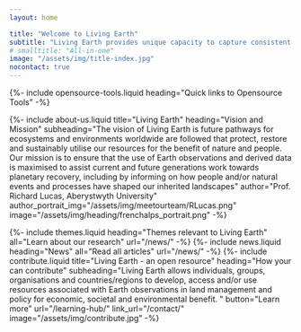```yaml
---
layout: home

title: "Welcome to Living Earth"
subtitle: "Living Earth provides unique capacity to capture consistent and scalable information on the states and dynamics of past and present landscapes that can inform planning for the future. ​"
# smalltitle: "All-in-one"
image: "/assets/img/title-index.jpg"
nocontact: true
---
```


{%-
include opensource-tools.liquid
heading="Quick links to Opensource Tools"
-%}

{%-
include about-us.liquid
title="Living Earth"
heading="Vision and Mission"
subheading="The vision of Living Earth is future pathways for ecosystems and environments worldwide are followed that protect, restore and sustainably utilise our resources for the benefit of nature and people.   Our mission is to ensure that the use of Earth observations and derived data is maximised to assist current and future generations work towards planetary recovery, including by informing on how people and/or natural events and processes have shaped our inherited landscapes"
author="Prof. Richard Lucas, Aberystwyth University"
author_portrait_img="/assets/img/meetourteam/RLucas.png"
image="/assets/img/heading/frenchalps_portrait.png"
-%}

{%-
include themes.liquid
heading="Themes relevant to Living Earth"
all="Learn about our research"
url="/news/"
-%}
{%-
include news.liquid
heading="News"
all="Read all articles"
url="/news/"
-%}
{%-
include contribute.liquid
title="Living Earth - an open resource"
heading="How your can contribute"
subheading="Living Earth allows individuals, groups, organisations and countries/regions to develop, access and/or use resources associated with Earth observations in land management and policy for economic, societal and environmental benefit. "
button="Learn more" url="/learning-hub/"
link_url="/contact/"
image="/assets/img/contribute.jpg"
-%}
